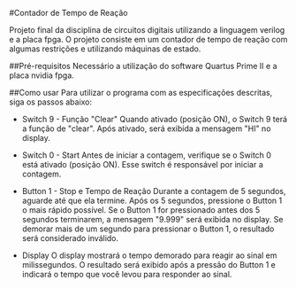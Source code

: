 #Contador de Tempo de Reação

Projeto final da disciplina de circuitos digitais utilizando a linguagem verilog e a placa fpga. O projeto consiste em um contador de tempo de reação com algumas restrições e utilizando máquinas de estado.

##Pré-requisitos
Necessário a utilização do software Quartus Prime II e a placa nvidia fpga.

##Como usar
Para utilizar o programa com as especificações descritas, siga os passos abaixo:

- Switch 9 - Função "Clear"
Quando ativado (posição ON), o Switch 9 terá a função de "clear". Após ativado, será exibida a mensagem "HI" no display.

- Switch 0 - Start
Antes de iniciar a contagem, verifique se o Switch 0 está ativado (posição ON). Esse switch é responsável por iniciar a contagem.

- Button 1 - Stop e Tempo de Reação
Durante a contagem de 5 segundos, aguarde até que ela termine. Após os 5 segundos, pressione o Button 1 o mais rápido possível. Se o Button 1 for pressionado antes dos 5 segundos terminarem, a mensagem "9.999" será exibida no display. Se demorar mais de um segundo para pressionar o Button 1, o resultado será considerado inválido.

- Display
O display mostrará o tempo demorado para reagir ao sinal em milissegundos. O resultado será exibido após a pressão do Button 1 e indicará o tempo que você levou para responder ao sinal.

